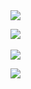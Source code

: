 <img src="https://capsule-render.vercel.app/api?type=waving&color=B041FF&height=150&section=header&text=HoongGilDong&fontColor=ffffff&fontSize=60" />


<img src="https://github-readme-stats.vercel.app/api/top-langs/?username=Hoonggildong&layout=compact"><br><br>
<img src="https://github-readme-stats.vercel.app/api?username=Hoonggildong&show_icons=true">


<img src="https://capsule-render.vercel.app/api?type=waving&color=B041FF&height=150&section=footer" />
<!--
**Hoonggildong/Hoonggildong** is a ✨ _special_ ✨ repository because its `README.md` (this file) appears on your GitHub profile.

Here are some ideas to get you started:

- 🔭 I’m currently working on ...
- 🌱 I’m currently learning ...
- 👯 I’m looking to collaborate on ...
- 🤔 I’m looking for help with ...
- 💬 Ask me about ...
- 📫 How to reach me: ...
- 😄 Pronouns: ...
- ⚡ Fun fact: ...
-->
